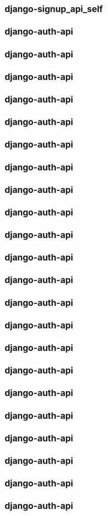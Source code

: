 # django-signup_api_self
# django-auth-api
# django-auth-api
# django-auth-api
# django-auth-api
# django-auth-api
# django-auth-api
# django-auth-api
# django-auth-api
# django-auth-api
# django-auth-api
# django-auth-api
# django-auth-api
# django-auth-api
# django-auth-api
# django-auth-api
# django-auth-api
# django-auth-api
# django-auth-api
# django-auth-api
# django-auth-api
# django-auth-api
# django-auth-api
